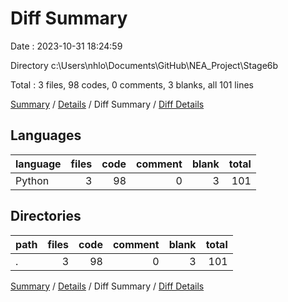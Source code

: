 # Diff Summary

Date : 2023-10-31 18:24:59

Directory c:\\Users\\nhlo\\Documents\\GitHub\\NEA_Project\\Stage6b

Total : 3 files,  98 codes, 0 comments, 3 blanks, all 101 lines

[Summary](results.md) / [Details](details.md) / Diff Summary / [Diff Details](diff-details.md)

## Languages
| language | files | code | comment | blank | total |
| :--- | ---: | ---: | ---: | ---: | ---: |
| Python | 3 | 98 | 0 | 3 | 101 |

## Directories
| path | files | code | comment | blank | total |
| :--- | ---: | ---: | ---: | ---: | ---: |
| . | 3 | 98 | 0 | 3 | 101 |

[Summary](results.md) / [Details](details.md) / Diff Summary / [Diff Details](diff-details.md)